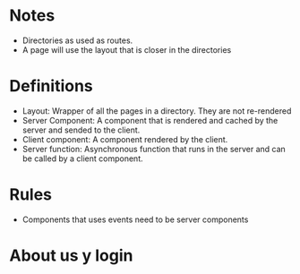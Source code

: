 # Notes
- Directories as used as routes.
- A page will use the layout that is closer in the directories

# Definitions
- Layout: Wrapper of all the pages in a directory. They are not re-rendered
- Server Component: A component that is rendered and cached by the server and sended to the client.
- Client component: A component rendered by the client.
- Server function: Asynchronous function that runs in the server and can be called by a client component. 


# Rules
- Components that uses events need to be server components


# About us y login
